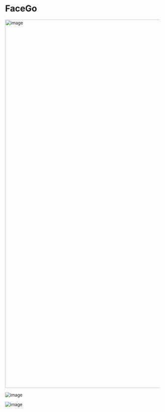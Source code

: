 # FaceGo

<img width="1199" alt="image" src="https://user-images.githubusercontent.com/86977236/228150043-6016ac6e-1aaf-4bd6-a112-886795d0e41c.png">

![image](https://github.com/dhkim1206/FaceGo/assets/69470424/c243f441-6212-4d61-ae39-c18d26ec0d05)

![image](https://github.com/dhkim1206/FaceGo/assets/69470424/013ec1f9-1b9f-47e3-ab33-9cc96c527c9f)
